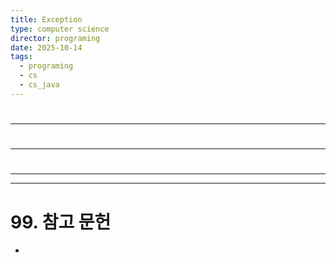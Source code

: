 ```yaml
---
title: Exception
type: computer science
director: programing
date: 2025-10-14
tags:
  - programing
  - cs
  - cs_java
---
```

# 

---
# 

---
# 

---


---
# 99. 참고 문헌
- []()
